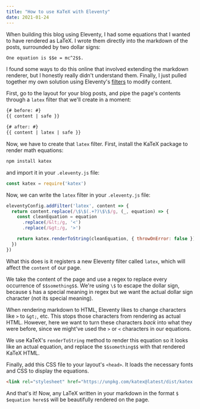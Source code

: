 ```yaml
---
title: "How to use KaTeX with Eleventy"
date: 2021-01-24
---
```

<!-- This post uses zero width spacers between the $​$ and {​{ characters so they won't be misinterpreted by Eleventy as equations or Nunjucks. -->

When building this blog using Eleventy, I had some equations that I wanted to have rendered as LaTeX. I wrote them directly into the markdown of the posts, surrounded by two dollar signs:

```markdown
One equation is $​$e = mc^2$$.
```

I found some ways to do this online that involved extending the markdown renderer, but I honestly really didn't understand them. Finally, I just pulled together my own solution using Eleventy's [filters](https://www.11ty.dev/docs/filters/) to modify content.

First, go to the layout for your blog posts, and pipe the page's contents through a `latex` filter that we'll create in a moment:

```html
{# before: #}
{​{ content | safe }}

{# after: #}
{​{ content | latex | safe }}
```

Now, we have to create that `latex` filter. First, install the KaTeX package to render math equations:

```bash
npm install katex
```

and import it in your `.eleventy.js` file:

```javascript
const katex = require('katex')
```

Now, we can write the `latex` filter in your `.eleventy.js` file:

```javascript
eleventyConfig.addFilter('latex', content => {
  return content.replace(/\$\$(.+?)\$\$/g, (_, equation) => {
    const cleanEquation = equation
      .replace(/&lt;/g, '<')
      .replace(/&gt;/g, '>')

    return katex.renderToString(cleanEquation, { throwOnError: false })
  })
})
```

What this does is it registers a new Eleventy filter called `latex`, which will affect the `content` of our page.

We take the content of the page and use a regex to replace every occurrence of `$$something$​$`. We're using `\$` to escape the dollar sign, because `$` has a special meaning in regex but we want the actual dollar sign character (not its special meaning).

When rendering markdown to HTML, Eleventy likes to change characters like `>` to `&gt;`, etc. This stops those characters from rendering as actual HTML. However, here we want to turn these characters _back_ into what they were before, since we might've used the `>` or `<` characters in our equations.

We use KaTeX's `renderToString` method to render this equation so it looks like an actual equation, and replace the `$​$something$$` with that rendered KaTeX HTML.

Finally, add this CSS file to your layout's `<head>`. It loads the necessary fonts and CSS to display the equations.

```html
<link rel="stylesheet" href="https://unpkg.com/katex@latest/dist/katex.min.css" />
```

And that's it! Now, any LaTeX written in your markdown in the format `$​$equation here$$` will be beautifully rendered on the page.
